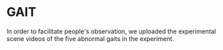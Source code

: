 # GAIT
In order to facilitate people's observation, we uploaded the experimental scene videos of the five abnormal gaits in the experiment.
